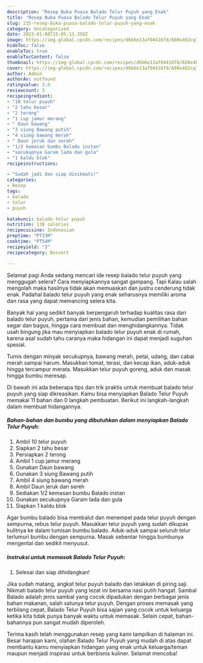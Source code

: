 ```yaml
---
description: "Resep Buka Puasa Balado Telur Puyuh yang Enak"
title: "Resep Buka Puasa Balado Telur Puyuh yang Enak"
slug: 235-resep-buka-puasa-balado-telur-puyuh-yang-enak
category: Uncategorized
date: 2023-01-08T15:05:13.358Z
image: https://img-global.cpcdn.com/recipes/d6b6e13af04416f8/680x482cq70/balado-telur-puyuh-foto-resep-utama.jpg
hideToc: false
enableToc: true
enableTocContent: false
thumbnail: https://img-global.cpcdn.com/recipes/d6b6e13af04416f8/680x482cq70/balado-telur-puyuh-foto-resep-utama.jpg
cover: https://img-global.cpcdn.com/recipes/d6b6e13af04416f8/680x482cq70/balado-telur-puyuh-foto-resep-utama.jpg
author: Admin
authorAv: notfound
ratingvalue: 3.6
reviewcount: 3
recipeingredient:
- "10 telur puyuh"
- "2 tahu besar"
- "2 terong"
- "1 cup jamur merang"
- " Daun bawang"
- "3 siung Bawang putih"
- "4 siung bawang merah"
- " Daun jeruk dan sereh"
- "1/2 kemasan bumbu Balado instan"
- "secukupnya Garam lada dan gula"
- "1 kaldu blok"
recipeinstructions:

- "Sudah jadi dan siap dinikmati!"
categories:
- Resep
tags:
- balado
- telur
- puyuh

katakunci: balado telur puyuh 
nutrition: 138 calories
recipecuisine: Indonesian
preptime: "PT33M"
cooktime: "PT54M"
recipeyield: "3"
recipecategory: Dessert

---
```



Selamat pagi Anda sedang mencari ide resep balado telur puyuh yang menggugah selera? Cara menyiapkannya sangat gampang. Tapi Kalau salah mengolah maka hasilnya tidak akan memuaskan dan justru cenderung tidak enak. Padahal balado telur puyuh yang enak seharusnya memiliki aroma dan rasa yang dapat memancing selera kita.


Banyak hal yang sedikit banyak berpengaruh terhadap kualitas rasa dari balado telur puyuh, pertama dari jenis bahan, kemudian pemilihan bahan segar dan bagus, hingga cara membuat dan menghidangkannya. Tidak usah bingung jika mau menyiapkan balado telur puyuh enak di rumah, karena asal sudah tahu caranya maka hidangan ini dapat menjadi suguhan spesial.

Tumis dengan minyak secukupnya, bawang merah, petai, udang, dan cabai merah sampai harum. Masukkan tomat, terasi, dan kecap ikan, aduk-aduk hingga tercampur merata. Masukkan telur puyuh goreng, aduk dan masak hingga bumbu meresap.


Di bawah ini ada beberapa tips dan trik praktis untuk membuat balado telur puyuh yang siap dikreasikan. Kamu bisa menyiapkan Balado Telur Puyuh memakai 11 bahan dan 0 langkah pembuatan. Berikut ini langkah-langkah dalam membuat hidangannya.

<!--inarticleads1-->

##### Bahan-bahan dan bumbu yang dibutuhkan dalam menyiapkan Balado Telur Puyuh:

1. Ambil 10 telur puyuh
1. Siapkan 2 tahu besar
1. Persiapkan 2 terong
1. Ambil 1 cup jamur merang
1. Gunakan  Daun bawang
1. Gunakan 3 siung Bawang putih
1. Ambil 4 siung bawang merah
1. Ambil  Daun jeruk dan sereh
1. Sediakan 1/2 kemasan bumbu Balado instan
1. Gunakan secukupnya Garam lada dan gula
1. Siapkan 1 kaldu blok


Agar bumbu balado bisa membalut dan menempel pada telur puyuh dengan sempurna, rebus telur puyuh. Masukkan telur puyuh yang sudah dikupas kulitnya ke dalam tumisan bumbu balado. Aduk-aduk sampai seluruh telur terlumuri bumbu dengan sempurna. Masak sebentar hingga bumbunya mengental dan sedikit menyusut. 

<!--inarticleads2-->

##### Instruksi untuk memasak Balado Telur Puyuh:


1. Selesai dan siap dihidangkan!

Jika sudah matang, angkat telur puyuh balado dan letakkan di piring saji. Nikmati balado telur puyuh yang lezat ini bersama nasi putih hangat. Sambal Balado adalah jenis sambal yang cocok dipadukan dengan berbagai jenis bahan makanan, salah satunya telur puyuh. Dengan proses memasak yang terbilang cepat, Balado Telur Puyuh bisa sajian yang cocok untuk keluarga ketika kita tidak punya banyak waktu untuk memasak. Selain cepat, bahan-bahannya pun sangat mudah diperoleh. 

Terima kasih telah menggunakan resep yang kami tampilkan di halaman ini. Besar harapan kami, olahan Balado Telur Puyuh yang mudah di atas dapat membantu kamu menyiapkan hidangan yang enak untuk keluarga/teman maupun menjadi inspirasi untuk berbisnis kuliner. Selamat mencoba!
